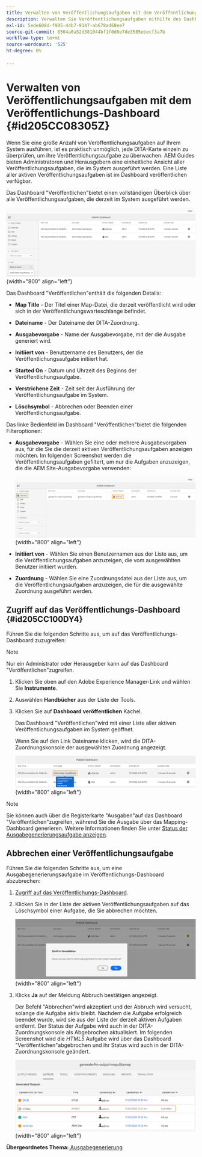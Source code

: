 ```yaml
---
title: Verwalten von Veröffentlichungsaufgaben mit dem Veröffentlichungs-Dashboard
description: Verwalten Sie Veröffentlichungsaufgaben mithilfe des Dashboards veröffentlichen in AEM Handbüchern. Erfahren Sie, wie Sie auf das Publishing-Dashboard zugreifen und eine Veröffentlichungsaufgabe abbrechen können.
exl-id: 5ede608d-f905-44b7-9147-ab678ad68ee7
source-git-commit: 8504a0a52d381044bf1f0d6e7de3585ebecf3a7b
workflow-type: tm+mt
source-wordcount: '525'
ht-degree: 0%

---
```


# Verwalten von Veröffentlichungsaufgaben mit dem Veröffentlichungs-Dashboard {#id205CC08305Z}

Wenn Sie eine große Anzahl von Veröffentlichungsaufgaben auf Ihrem System ausführen, ist es praktisch unmöglich, jede DITA-Karte einzeln zu überprüfen, um ihre Veröffentlichungsaufgabe zu überwachen. AEM Guides bieten Administratoren und Herausgebern eine einheitliche Ansicht aller Veröffentlichungsaufgaben, die im System ausgeführt werden. Eine Liste aller aktiven Veröffentlichungsaufgaben ist im Dashboard veröffentlichen verfügbar.

Das Dashboard &quot;Veröffentlichen&quot;bietet einen vollständigen Überblick über alle Veröffentlichungsaufgaben, die derzeit im System ausgeführt werden.

![](images/publish-dashboard.png){width="800" align="left"}

Das Dashboard &quot;Veröffentlichen&quot;enthält die folgenden Details:

- **Map Title** - Der Titel einer Map-Datei, die derzeit veröffentlicht wird oder sich in der Veröffentlichungswarteschlange befindet.

- **Dateiname** - Der Dateiname der DITA-Zuordnung.

- **Ausgabevorgabe** - Name der Ausgabevorgabe, mit der die Ausgabe generiert wird.

- **Initiiert von** - Benutzername des Benutzers, der die Veröffentlichungsaufgabe initiiert hat.

- **Started On** - Datum und Uhrzeit des Beginns der Veröffentlichungsaufgabe.

- **Verstrichene Zeit** - Zeit seit der Ausführung der Veröffentlichungsaufgabe im System.

- **Löschsymbol** - Abbrechen oder Beenden einer Veröffentlichungsaufgabe.

Das linke Bedienfeld im Dashboard &quot;Veröffentlichen&quot;bietet die folgenden Filteroptionen:

- **Ausgabevorgabe** - Wählen Sie eine oder mehrere Ausgabevorgaben aus, für die Sie die derzeit aktiven Veröffentlichungsaufgaben anzeigen möchten. Im folgenden Screenshot werden die Veröffentlichungsaufgaben gefiltert, um nur die Aufgaben anzuzeigen, die die AEM Site-Ausgabevorgabe verwenden:

  ![](images/publish-dashboard-preset-filter.png){width="800" align="left"}

- **Initiiert von** - Wählen Sie einen Benutzernamen aus der Liste aus, um die Veröffentlichungsaufgaben anzuzeigen, die vom ausgewählten Benutzer initiiert wurden.

- **Zuordnung** - Wählen Sie eine Zuordnungsdatei aus der Liste aus, um die Veröffentlichungsaufgaben anzuzeigen, die für die ausgewählte Zuordnung ausgeführt werden.

## Zugriff auf das Veröffentlichungs-Dashboard {#id205CC100DY4}

Führen Sie die folgenden Schritte aus, um auf das Veröffentlichungs-Dashboard zuzugreifen:

>[!NOTE]
>
> Nur ein Administrator oder Herausgeber kann auf das Dashboard &quot;Veröffentlichen&quot;zugreifen.

1. Klicken Sie oben auf den Adobe Experience Manager-Link und wählen Sie **Instrumente**.

1. Auswählen **Handbücher** aus der Liste der Tools.

1. Klicken Sie auf **Dashboard veröffentlichen** Kachel.

   Das Dashboard &quot;Veröffentlichen&quot;wird mit einer Liste aller aktiven Veröffentlichungsaufgaben im System geöffnet.

   Wenn Sie auf den Link Dateiname klicken, wird die DITA-Zuordnungskonsole der ausgewählten Zuordnung angezeigt.

   ![](images/publish-dashboard-click-filename-link.png){width="800" align="left"}


>[!NOTE]
>
> Sie können auch über die Registerkarte &quot;Ausgaben&quot;auf das Dashboard &quot;Veröffentlichen&quot;zugreifen, während Sie die Ausgabe über das Mapping-Dashboard generieren. Weitere Informationen finden Sie unter [Status der Ausgabegenerierungsaufgabe anzeigen](generate-output-for-a-dita-map.md#viewing_output_history).

## Abbrechen einer Veröffentlichungsaufgabe

Führen Sie die folgenden Schritte aus, um eine Ausgabegenerierungsaufgabe im Veröffentlichungs-Dashboard abzubrechen:

1. [Zugriff auf das Veröffentlichungs-Dashboard](#id205CC100DY4).

1. Klicken Sie in der Liste der aktiven Veröffentlichungsaufgaben auf das Löschsymbol einer Aufgabe, die Sie abbrechen möchten.

   ![](images/publish-dashboard-cancel-task.png){width="800" align="left"}

1. Klicks **Ja** auf der Meldung Abbruch bestätigen angezeigt.

   Der Befehl &quot;Abbrechen&quot;wird akzeptiert und der Abbruch wird versucht, solange die Aufgabe aktiv bleibt. Nachdem die Aufgabe erfolgreich beendet wurde, wird sie aus der Liste der derzeit aktiven Aufgaben entfernt. Der Status der Aufgabe wird auch in der DITA-Zuordnungskonsole als Abgebrochen aktualisiert. Im folgenden Screenshot wird die *HTML5* Aufgabe wird über das Dashboard &quot;Veröffentlichen&quot;abgebrochen und ihr Status wird auch in der DITA-Zuordnungskonsole geändert.

   ![](images/cancelled-output-task.png){width="800" align="left"}


**Übergeordnetes Thema:**[ Ausgabegenerierung](generate-output.md)
